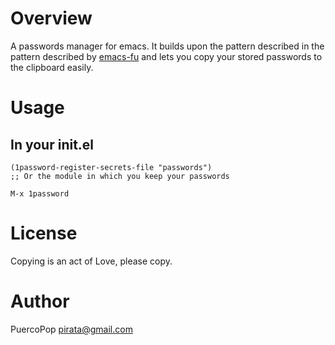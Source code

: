 # Overview

A passwords manager for emacs. It builds upon the pattern described in the pattern described by [emacs-fu](http://emacs-fu.blogspot.com/2011/02/keeping-your-secrets-secret.html) and lets you copy your stored passwords to the clipboard easily.

# Usage

## In your init.el
```elisp
(1password-register-secrets-file "passwords")
;; Or the module in which you keep your passwords
```

```elisp
M-x 1password
```

# License
Copying is an act of Love, please copy.

# Author
PuercoPop <pirata@gmail.com>

